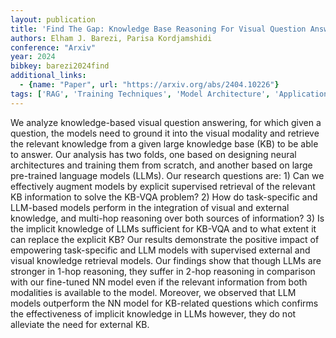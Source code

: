 ```yaml
---
layout: publication
title: 'Find The Gap: Knowledge Base Reasoning For Visual Question Answering'
authors: Elham J. Barezi, Parisa Kordjamshidi
conference: "Arxiv"
year: 2024
bibkey: barezi2024find
additional_links:
  - {name: "Paper", url: "https://arxiv.org/abs/2404.10226"}
tags: ['RAG', 'Training Techniques', 'Model Architecture', 'Applications']
---
```

We analyze knowledge-based visual question answering, for which given a
question, the models need to ground it into the visual modality and retrieve
the relevant knowledge from a given large knowledge base (KB) to be able to
answer. Our analysis has two folds, one based on designing neural architectures
and training them from scratch, and another based on large pre-trained language
models (LLMs). Our research questions are: 1) Can we effectively augment models
by explicit supervised retrieval of the relevant KB information to solve the
KB-VQA problem? 2) How do task-specific and LLM-based models perform in the
integration of visual and external knowledge, and multi-hop reasoning over both
sources of information? 3) Is the implicit knowledge of LLMs sufficient for
KB-VQA and to what extent it can replace the explicit KB? Our results
demonstrate the positive impact of empowering task-specific and LLM models with
supervised external and visual knowledge retrieval models. Our findings show
that though LLMs are stronger in 1-hop reasoning, they suffer in 2-hop
reasoning in comparison with our fine-tuned NN model even if the relevant
information from both modalities is available to the model. Moreover, we
observed that LLM models outperform the NN model for KB-related questions which
confirms the effectiveness of implicit knowledge in LLMs however, they do not
alleviate the need for external KB.
